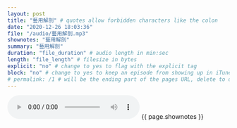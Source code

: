 ```yaml
---
layout: post
title: "藝用解剖" # quotes allow forbidden characters like the colon
date: "2020-12-26 18:03:36"
file: "/audio/藝用解剖.mp3"
shownotes: "藝用解剖"
summary: "藝用解剖"
duration: "file_duration" # audio length in min:sec
length: "file_length" # filesize in bytes
explicit: "no" # change to yes to flag with the explicit tag
block: "no" # change to yes to keep an episode from showing up in iTunes
# permalink: /1 # will be the ending part of the pages URL, delete to default to the title
---
```


<audio controls>
<source src="{{site.url}}{{site.baseurl}}{{ page.file }}" type="audio/x-mp3">
Your browser does not support the audio element.
</audio>
{{ page.shownotes }}
